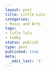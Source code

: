 ```yaml
---
layout: post
title: Little Lulu
categories:
- Music and Arts
tags:
- litle lulu
- tubby
status: publish
type: post
published: true
meta:
  _edit_last: '1'
---
```


